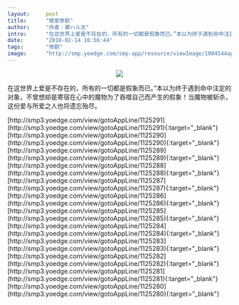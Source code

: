 ```yaml
---
layout:     post
title:      "飨爱惨剧"
author:     "作者：黛ハル太"
intro:      "在这世界上爱是不存在的，所有的一切都是假象而已。”本以为终于遇到命中注定的对象，不曾想却是寄宿在心中的魔物为了吞噬自己而产生的假象！当魔物被斩杀，这份爱与所爱之人也将遗忘殆尽。"
date:       "2018-02-14 16:56:44"
tags:       "惨剧"
image:      "http://smp.yoedge.com/smp-app/resource/viewImage/1004544appline.png"
---
```

<div style="text-align: center">
<p><img src="http://smp.yoedge.com/smp-app/resource/viewImage/1004544appline.png"/></p>
</div>
<p class="post-meta">
<span>在这世界上爱是不存在的，所有的一切都是假象而已。”本以为终于遇到命中注定的对象，不曾想却是寄宿在心中的魔物为了吞噬自己而产生的假象！当魔物被斩杀，这份爱与所爱之人也将遗忘殆尽。</span>
</p>
[http://smp3.yoedge.com/view/gotoAppLine/1125291](http://smp3.yoedge.com/view/gotoAppLine/1125291){:target="_blank"}
[http://smp3.yoedge.com/view/gotoAppLine/1125290](http://smp3.yoedge.com/view/gotoAppLine/1125290){:target="_blank"}
[http://smp3.yoedge.com/view/gotoAppLine/1125289](http://smp3.yoedge.com/view/gotoAppLine/1125289){:target="_blank"}
[http://smp3.yoedge.com/view/gotoAppLine/1125288](http://smp3.yoedge.com/view/gotoAppLine/1125288){:target="_blank"}
[http://smp3.yoedge.com/view/gotoAppLine/1125287](http://smp3.yoedge.com/view/gotoAppLine/1125287){:target="_blank"}
[http://smp3.yoedge.com/view/gotoAppLine/1125286](http://smp3.yoedge.com/view/gotoAppLine/1125286){:target="_blank"}
[http://smp3.yoedge.com/view/gotoAppLine/1125285](http://smp3.yoedge.com/view/gotoAppLine/1125285){:target="_blank"}
[http://smp3.yoedge.com/view/gotoAppLine/1125284](http://smp3.yoedge.com/view/gotoAppLine/1125284){:target="_blank"}
[http://smp3.yoedge.com/view/gotoAppLine/1125283](http://smp3.yoedge.com/view/gotoAppLine/1125283){:target="_blank"}
[http://smp3.yoedge.com/view/gotoAppLine/1125282](http://smp3.yoedge.com/view/gotoAppLine/1125282){:target="_blank"}
[http://smp3.yoedge.com/view/gotoAppLine/1125281](http://smp3.yoedge.com/view/gotoAppLine/1125281){:target="_blank"}
[http://smp3.yoedge.com/view/gotoAppLine/1125280](http://smp3.yoedge.com/view/gotoAppLine/1125280){:target="_blank"}


